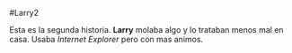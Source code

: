 #Larry2

Esta es la segunda historia. **Larry** molaba algo y lo trataban menos mal en casa. Usaba *Internet Explorer* pero con mas animos. 